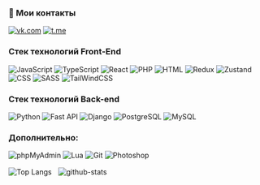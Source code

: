 ### 🤝 Мои контакты

[![vk.com](https://img.shields.io/badge/-Vkontakte-0077FF?style=for-the-badge&logo=vk)](https://vk.com/xxx.mane) [![t.me](https://img.shields.io/badge/-Telegram-26A5E4?style=for-the-badge&logo=telegram&logoColor=ffffff)](https://t.me/devazo) 

### Стек технологий Front-End
![JavaScript](https://img.shields.io/badge/-javascript-F7DF1E?style=for-the-badge&logo=javascript&logoColor=333333)
![TypeScript](https://img.shields.io/badge/-typescript-3178C6?style=for-the-badge&logo=typescript&logoColor=white)
![React](https://img.shields.io/badge/-react-333333?style=for-the-badge&logo=react&logoColor=61DAFB)
![PHP](https://img.shields.io/badge/-php-777BB4?style=for-the-badge&logo=php&logoColor=white)
![HTML](https://img.shields.io/badge/-HTML-E34F26?style=for-the-badge&logo=html5&logoColor=ffffff)
![Redux](https://img.shields.io/badge/-redux-764ABC?style=for-the-badge&logo=redux&logoColor=white)
![Zustand](https://img.shields.io/badge/-zustand-333?style=for-the-badge&logo=zustand&logoColor=white)
![CSS](https://img.shields.io/badge/-css-1572B6?style=for-the-badge&logo=css3&logoColor=ffffff)
![SASS](https://img.shields.io/badge/-sass-CC6699?style=for-the-badge&logo=sass&logoColor=ffffff)
![TailWindCSS](https://img.shields.io/badge/-tailwind-06B6D4?style=for-the-badge&logo=tailwindcss&logoColor=ffffff)

### Стек технологий Back-end
![Python](https://img.shields.io/badge/-python-3776AB?style=for-the-badge&logo=python&logoColor=white)
![Fast API](https://img.shields.io/badge/-fastapi-3776AB?style=for-the-badge&logo=fastapi&logoColor=white)
![Django](https://img.shields.io/badge/-django-4287f5?style=for-the-badge&logo=django)
![PostgreSQL](https://img.shields.io/badge/-postgresql-4479A1?style=for-the-badge&logo=postgresql&logoColor=white)
![MySQL](https://img.shields.io/badge/-mysql-4479A1?style=for-the-badge&logo=mysql&logoColor=white)

### Дополнительно:
![phpMyAdmin](https://img.shields.io/badge/-phpmyadmin-6C78AF?style=for-the-badge&logo=phpmyadmin&logoColor=white)
![Lua](https://img.shields.io/badge/-Lua-darkblue?style=for-the-badge&logo=lua&logoColor=white)
![Git](https://img.shields.io/badge/-git-F05032?style=for-the-badge&logo=git&logoColor=white)
![Photoshop](https://img.shields.io/badge/-Photoshop-31A8FF?style=for-the-badge&logo=adobephotoshop&logoColor=white)

![Top Langs](https://github-readme-stats.vercel.app/api/top-langs/?username=user-non3&layout=compact&theme=dark)ㅤ![github-stats](https://github-readme-stats.vercel.app/api?username=user-non3&show_icons=true&theme=dark&hide=prs,contribs,issues)
